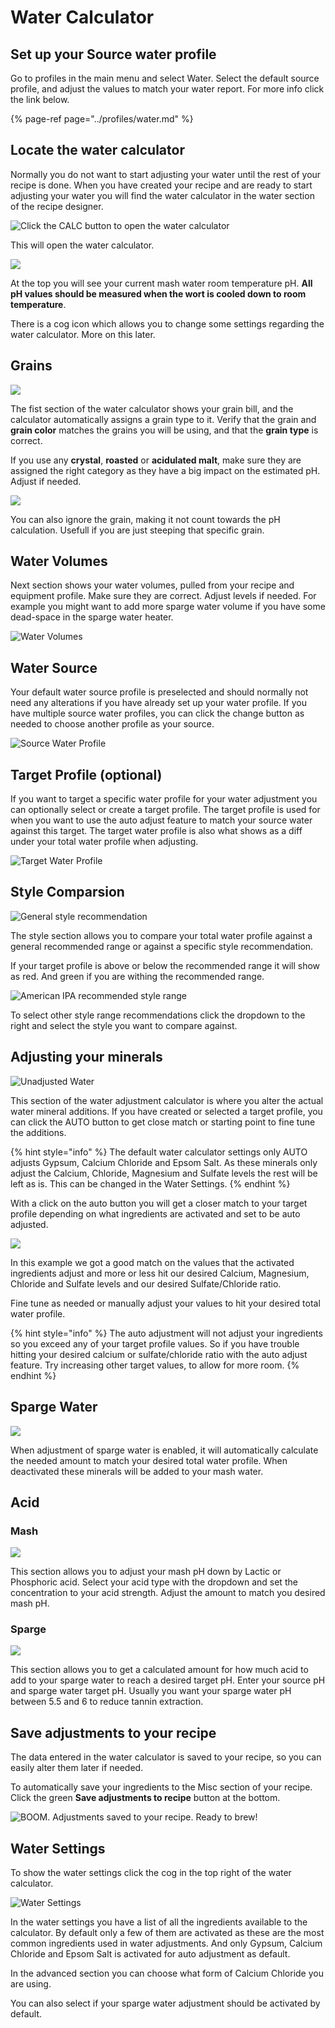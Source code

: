 # Water Calculator

## Set up your Source water profile

Go to profiles in the main menu and select Water. Select the default source profile, and adjust the values to match your water report. For more info click the link below.

{% page-ref page="../profiles/water.md" %}

## Locate the water calculator

Normally you do not want to start adjusting your water until the rest of your recipe is done. When you have created your recipe and are ready to start adjusting your water you will find the water calculator in the water section of the recipe designer.

![Click the CALC button to open the water calculator](../.gitbook/assets/image%20%287%29.png)

This will open the water calculator.

![](../.gitbook/assets/image%20%2828%29.png)

At the top you will see your current mash water room temperature pH. **All pH values should be measured when the wort is cooled down to room temperature**.

There is a cog icon which allows you to change some settings regarding the water calculator. More on this later.

## Grains

![](../.gitbook/assets/image%20%2830%29.png)

The fist section of the water calculator shows your grain bill, and the calculator automatically assigns a grain type to it. Verify that the grain and **grain color** matches the grains you will be using, and that the **grain type** is correct.

If you use any **crystal**, **roasted** or **acidulated malt**, make sure they are assigned the right category as they have a big impact on the estimated pH. Adjust if needed.

![](../.gitbook/assets/image%20%2826%29.png)

You can also ignore the grain, making it not count towards the pH calculation. Usefull if you are just steeping that specific grain.

## Water Volumes

Next section shows your water volumes, pulled from your recipe and equipment profile. Make sure they are correct. Adjust levels if needed. For example you might want to add more sparge water volume if you have some dead-space in the sparge water heater.

![Water Volumes](../.gitbook/assets/image%20%2822%29.png)

## Water Source

Your default water source profile is preselected and should normally not need any alterations if you have already set up your water profile. If you have multiple source water profiles, you can click the change button as needed to choose another profile as your source.

![Source Water Profile](../.gitbook/assets/image%20%2814%29.png)

## Target Profile \(optional\)

If you want to target a specific water profile for your water adjustment you can optionally select or create a target profile. The target profile is used for when you want to use the auto adjust feature to match your source water against this target. The target water profile is also what shows as a diff under your total water profile when adjusting.

![Target Water Profile](../.gitbook/assets/image%20%2813%29.png)

## Style Comparsion

![General style recommendation](../.gitbook/assets/image.png)

The style section allows you to compare your total water profile against a general recommended range or against a specific style recommendation.

If your target profile is above or below the recommended range it will show as red. And green if you are withing the recommended range.

![American IPA recommended style range](../.gitbook/assets/image%20%284%29.png)

To select other style range recommendations click the dropdown to the right and select the style you want to compare against.

## Adjusting your minerals

 

![Unadjusted Water](../.gitbook/assets/image%20%288%29.png)

This section of the water adjustment calculator is where you alter the actual water mineral additions. If you have created or selected a target profile, you can click the AUTO button to get close match or starting point to fine tune the additions.

{% hint style="info" %}
The default water calculator settings only AUTO adjusts Gypsum, Calcium Chloride and Epsom Salt. As these minerals only adjust the Calcium, Chloride, Magnesium and Sulfate levels the rest will be left as is. This can be changed in the Water Settings.
{% endhint %}

With a click on the auto button you will get a closer match to your target profile depending on what ingredients are activated and set to be auto adjusted.

![](../.gitbook/assets/image%20%289%29.png)

In this example we got a good match on the values that the activated ingredients adjust and more or less hit our desired Calcium, Magnesium, Chloride and Sulfate levels and our desired Sulfate/Chloride ratio.

Fine tune as needed or manually adjust your values to hit your desired total water profile.

{% hint style="info" %}
The auto adjustment will not adjust your ingredients so you exceed any of your target profile values. So if you have trouble hitting your desired calcium or sulfate/chloride ratio with the auto adjust feature. Try increasing other target values, to allow for more room.
{% endhint %}

## Sparge Water

![](../.gitbook/assets/image%20%281%29.png)

When adjustment of sparge water is enabled, it will automatically calculate the needed amount to match your desired total water profile. When deactivated these minerals will be added to your mash water.

## Acid

### Mash

![](../.gitbook/assets/image%20%283%29.png)

This section allows you to adjust your mash pH down by Lactic or Phosphoric acid. Select your acid type with the dropdown and set the concentration to your acid strength. Adjust the amount to match you desired mash pH.

### Sparge

![](../.gitbook/assets/image%20%2810%29.png)

This section allows you to get a calculated amount for how much acid to add to your sparge water to reach a desired target pH. Enter your source pH and sparge water target pH. Usually you want your sparge water pH between 5.5 and 6 to reduce tannin extraction.

## Save adjustments to your recipe

The data entered in the water calculator is saved to your recipe, so you can easily alter them later if needed.

To automatically save your ingredients to the Misc section of your recipe. Click the green **Save adjustments to recipe** button at the bottom.

![BOOM. Adjustments saved to your recipe. Ready to brew!](../.gitbook/assets/image%20%2831%29.png)

## Water Settings

To show the water settings click the cog in the top right of the water calculator.

![Water Settings](../.gitbook/assets/image%20%286%29.png)

  
In the water settings you have a list of all the ingredients available to the calculator. By default only a few of them are activated as these are the most common ingredients used in water adjustments. And only Gypsum, Calcium Chloride and Epsom Salt is activated for auto adjustment as default.

In the advanced section you can choose what form of Calcium Chloride you are using.

You can also select if your sparge water adjustment should be activated by default.

